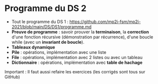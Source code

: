 # Programme du DS 2

- Tout le programme du DS 1 : https://github.com/mp2i-fsm/mp2i-2021/blob/main/DS/DS1/programme.md
- **Preuve de programme** : savoir prouver la **terminaison**, la **correction** d'une fonction récursive (démonstration par récurrence), d'une boucle while (avec un **invariant de boucle**).
- **Tableaux dynamique**
- **Pile** : opérations, implémentation avec une liste
- **File** : opérations, implémentation avec 2 listes ou avec un tableau
- **Dictionnaire** : opérations, implémentation avec **table de hachage**

Important : Il faut aussi refaire les exercices (les corrigés sont tous sur GitHub)

